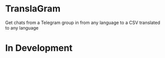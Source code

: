 # TranslaGram
Get chats from a Telegram group in from any language to a CSV translated to any language

# In Development
